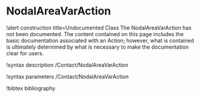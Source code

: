 <!-- MOOSE Documentation Stub: Remove this when content is added. -->

# NodalAreaVarAction

!alert construction title=Undocumented Class
The NodalAreaVarAction has not been documented. The content contained on this page
includes the basic documentation associated with an Action; however, what is contained is
ultimately determined by what is necessary to make the documentation clear for users.

!syntax description /Contact/NodalAreaVarAction

!syntax parameters /Contact/NodalAreaVarAction

!bibtex bibliography
